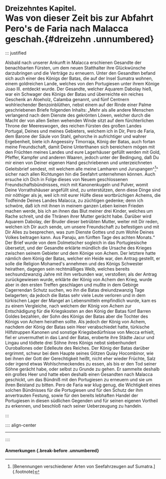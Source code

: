 # <small>Dreizehntes Kapitel.</small><br />Was von dieser Zeit bis zur Abfahrt Pero's de Faria nach Malacca geschah.{#dreizehn .unnumbered}

::: justified

Alsbald nach unserer Ankunft in Malacca erschienen Gesandte der benachbarten
Fürsten, um dem neuen Statthalter ihre Glückwünsche darzubringen und die
Verträge zu erneuern. Unter den Gesandten befand sich auch einer des Königs der
Batas, die auf der Insel Sumatra wohnen, einem goldreichen Lande, welches von
den Portugiesen unter ihrem Könige Joao III. entdeckt wurde. Der Gesandte,
welcher Aquarem Dabolay hieß, war ein Schwager des Königs der Batas und
überreichte ein reiches Geschenk an Aloeholz, Calamba genannt, und fünf Centnern
wohlriechender Benzoinblüthen, nebst einem auf der Rinde einer Palme
geschriebenen Briefe folgenden Inhalts: „Mehr als alle andere Menschen
verlangend nach dem Dienste des gekrönten Löwen, welcher durch die Macht der von
allen Seiten wehenden Winde sitzt auf dem fürchterlichen Throne der Meereswogen,
des reichen Fürsten des großen Landes Portugal, Deines und meines Gebieters,
welchem ich in Dir, Pero de Faria, dem Barone der Säule von Stahl, gehorche in
aufrichtiger und wahrer Ergebenheit, biete ich Angeessiry Timorraja, König der
Batas, auch fortan meine Freundschaft, damit Deine Unterthanen sich bereichern
mögen mit den Früchten meines Landes und eure Lagerhäuser gefüllt werden mit
Gold, Pfeffer, Kampfer und anderen Waaren, jedoch unter der Bedingung, daß Du
mir einen von Deiner eigenen Hand geschriebenen und unterzeichneten Geleitsbrief
sendest, mit welchem alle meine Lamharen und Jurupangen^[^0013]^ sicher nach allen
Richtungen hin die Seefahrt unternehmen können. Auch ersuche ich Dich in Folge
dieses von Neuem geschlossenen Freundschaftsbündnisses, mich mit Kanonenkugeln
und Pulver, womit Deine Vorrathshäuser angefüllt sind, zu unterstützen, denn
diese Dinge sind mir nöthiger als je, weil ich mit eurer Hülfe diese
wortbrüchigen Achems, die Todfeinde Deines Landes Malacca, zu züchtigen gedenke;
denn ich schwöre, daß ich mit ihnen in meinem ganzen Leben keinen Frieden machen
werde, bis ich an ihnen das Blut meiner drei Kinder, welches um Rache schreit,
und die Thränen ihrer Mutter gerächt habe. Darüber wird Aquarem Dabolay, der
Bruder dieser betrübten Mutter, weiter mit Dir reden, welchen ich Dir auch
sende, um unsere Freundschaft zu befestigen und mit Dir Alles zu besprechen, was
zum Dienste Gottes und zum Wohle Deines Volkes beitragen kann. Aus Panaju, am
fünften Tage des achten Monats.“ Der Brief wurde von dem Dolmetscher sogleich in
das Portugiesische übersetzt, und der Gesandte erklärte mündlich die Ursache des
Krieges zwischen seinem Gebieter und dem Könige von Achem. Der letztere hatte
nämlich dem König der Batas, welcher ein Heide war, den Antrag gestellt, er
solle die Religion Mohamed's annehmen und des Königs Schwester heirathen,
dagegen sein rechtmäßiges Weib, welches bereits sechsundzwanzig Jahre mit ihm
verbunden war, verstoßen; als der Antrag zurückgewiesen wurde, erklärte der
König von Achem den Krieg, wurde aber in den ersten Treffen geschlagen und mußte
in dem Gebirge Cagerrendan Schutz suchen, wo ihn die Batas dreiundzwanzig Tage
belagerten; da jedoch die Batas sehr viele Leute verloren und in dem türkischen
Lager der Mangel an Lebensmitteln empfindlich wurde, kam es zu einem Vergleiche,
nach welchem der König von Achem zur Entschädigung für die Kriegskosten an den
König der Batas fünf Barren Goldes bezahlen, der Sohn des Königs der Batas aber
die Tochter des Königs von Achem heirathen sollte. Als jedoch der König von
Achem, nachdem der König der Batas sein Heer verabschiedet hatte, türkische
Hilfstruppen Kanonen und sonstige Kriegsbedürfnisse von Mecca erhielt, fiel er
unvermuthet in das Land der Batas, eroberte ihre Städte Jacur und Lingau und
tödtete drei Söhne ihres Königs nebst siebenhundert Ouroballones oder Edelleute
des Reiches. Der König der Batas darüber ergrimmt, schwur bei dem Haupte seines
Götzen Quiay Hocombinor, wie bei ihnen der Gott der Gerechtigkeit heißt, nicht
eher wieder Früchte, Salz oder irgend etwas Wohlschmeckendes zu essen, als bis
er den Tod seiner Söhne gerächt habe, oder selbst zu Grunde zu gehen. Er
sammelte deshalb ein großes Heer und hatte eben deshalb einen Gesandten nach
Malacca geschickt, um das Bündniß mit den Portugiesen zu erneuern und sie um
ihren Beistand zu bitten. Pero de Faria war klug genug, die Wichtigkeit eines
solchen Bündnisses für die Portugiesen und für den Schutz der ihm anvertrauten
Festung, sowie für den bereits lebhaften Handel der Portugiesen in diesen
südlichen Gegenden und für seinen eigenen Vortheil zu erkennen, und beschloß
nach seiner Ueberzeugung zu handeln.


:::

:::: align-center
****
::::

#### **Anmerkungen** {.break-before .unnumbered}

[^0013]: [Benennungen verschiedener Arten von Seefahrzeugen auf Sumatra.]{.footnote}
